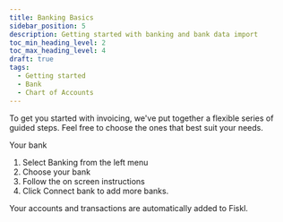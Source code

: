 ```yaml
---
title: Banking Basics
sidebar_position: 5
description: Getting started with banking and bank data import
toc_min_heading_level: 2
toc_max_heading_level: 4
draft: true
tags:
  - Getting started
  - Bank
  - Chart of Accounts
---
```

To get you started with invoicing, we've put together a flexible series of guided steps. Feel free to choose the ones that best suit your needs.

Your bank

  1. Select Banking from the left menu
  2. Choose your bank
  3. Follow the on screen instructions
  4. Click Connect bank to add more banks.

Your accounts and transactions are automatically added to Fiskl.
